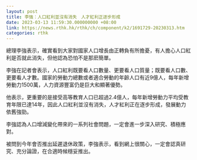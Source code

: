 ```yaml
---
layout: post
title: 李強：人口紅利並沒有消失　人才紅利正逐步形成
date: 2023-03-13 11:59:30.000000000 +08:00
link: https://news.rthk.hk/rthk/ch/component/k2/1691729-20230313.htm
categories: rthk
---
```


總理李強表示，確實看到大家對國家人口增長由正轉負有所擔憂，有人擔心人口紅利是否就此消失，但他認為恐怕不是那麽簡單。

李強在記者會表示，人口紅利既要看人口數量、更要看人口質量；既要看人口數、更要看人才數。國家的勞動力總數或者適合勞動的年齡人口有近9億人，每年新增勞動力1500萬，人力資源豐富仍是巨大和顯著優勢。

他表示，更重要的是接受高等教育人口已超過2.4億人，每年新增勞動力平均受教育年限已達14年，因此人口紅利並沒有消失，人才紅利正在逐步形成，發展動力依舊強勁。

李強認為人口增減變化帶來的一系列社會問題，一定會進一步深入研究、積極應對。

被問到今年會否推出延遲退休政策，李強表示，看到網上很關心，一定會認真研究、充分論證，在合適時候穩妥推出。
